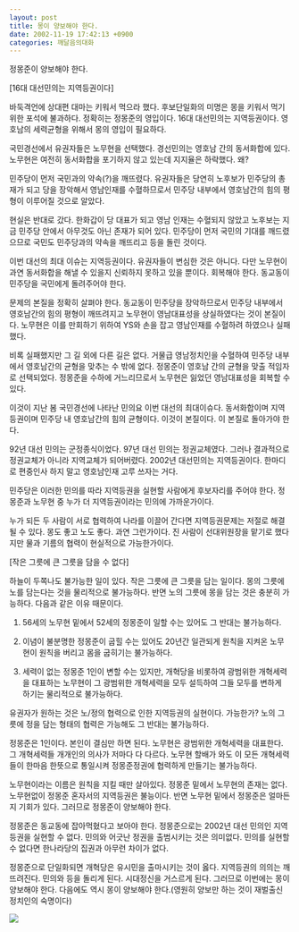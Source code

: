 ```yaml
---
layout: post
title: 몽이 양보해야 한다.
date: 2002-11-19 17:42:13 +0900
categories: 깨달음의대화
---
```

정몽준이 양보해야 한다.
  

  
[16대 대선민의는 지역등권이다]
  
바둑격언에 상대편 대마는 키워서 먹으라 했다. 후보단일화의 미명은 몽을 키워서 먹기 위한 포석에 불과하다. 정확히는 정몽준의 영입이다. 16대 대선민의는 지역등권이다. 영호남의 세력균형을 위해서 몽의 영입이 필요하다.
  

  
국민경선에서 유권자들은 노무현을 선택했다. 경선민의는 영호남 간의 동서화합에 있다. 노무현은 여전히 동서화합을 포기하지 않고 있는데 지지율은 하락했다. 왜?
  

  
민주당이 먼저 국민과의 약속(?)을 깨뜨렸다. 유권자들은 당연히 노후보가 민주당의 총재가 되고 당을 장악해서 영남인재를 수혈하므로서 민주당 내부에서 영호남간의 힘의 평형이 이루어질 것으로 알았다.
  

  
현실은 반대로 갔다. 한화갑이 당 대표가 되고 영남 인재는 수혈되지 않았고 노후보는 지금 민주당 안에서 아무것도 아닌 존재가 되어 있다. 민주당이 먼저 국민의 기대를 깨드렸으므로 국민도 민주당과의 약속을 깨뜨리고 등을 돌린 것이다.
  

  
이번 대선의 최대 이슈는 지역등권이다. 유권자들이 변심한 것은 아니다. 다만 노무현이 과연 동서화합을 해낼 수 있을지 신뢰하지 못하고 있을 뿐이다. 회복해야 한다. 동교동이 민주당을 국민에게 돌려주어야 한다.
  

  
문제의 본질을 정확히 살펴야 한다. 동교동이 민주당을 장악하므로서 민주당 내부에서 영호남간의 힘의 평형이 깨뜨려지고 노무현이 영남대표성을 상실하였다는 것이 본질이다. 노무현은 이를 만회하기 위하여 YS와 손을 잡고 영남인재를 수혈하려 하였으나 실패했다.
  

  
비록 실패했지만 그 길 외에 다른 길은 없다. 거물급 영남정치인을 수혈하여 민주당 내부에서 영호남간의 균형을 맞추는 수 밖에 없다. 정몽준이 영호남 간의 균형을 맞출 적임자로 선택되었다. 정몽준을 수하에 거느리므로서 노무현은 잃었던 영남대표성을 회복할 수 있다.
  

  
이것이 지난 봄 국민경선에 나타난 민의요 이번 대선의 최대이슈다. 동서화합이며 지역등권이며 민주당 내 영호남간의 힘의 균형이다. 이것이 본질이다. 이 본질로 돌아가야 한다.
  

  
92년 대선 민의는 군정종식이었다. 97년 대선 민의는 정권교체였다. 그러나 결과적으로 정권교체가 아니라 지역교체가 되어버렸다. 2002년 대선민의는 지역등권이다. 한마디로 편중인사 하지 말고 영호남인재 고루 쓰자는 거다.
  

  
민주당은 이러한 민의를 따라 지역등권을 실현할 사람에게 후보자리를 주어야 한다. 정몽준과 노무현 중 누가 더 지역등권이라는 민의에 가까운가이다.
  

  
누가 되든 두 사람이 서로 협력하여 나라를 이끌어 간다면 지역등권문제는 저절로 해결될 수 있다. 몽도 좋고 노도 좋다. 과연 그런가이다. 진 사람이 선대위원장을 맡기로 했다지만 물과 기름의 협력이 현실적으로 가능한가이다.
  

  

  
[작은 그릇에 큰 그릇을 담을 수 없다]
  
하늘이 두쪽나도 불가능한 일이 있다. 작은 그릇에 큰 그릇을 담는 일이다. 몽의 그릇에 노를 담는다는 것을 물리적으로 불가능하다. 반면 노의 그릇에 몽을 담는 것은 충분히 가능하다. 다음과 같은 이유 때문이다.
  

  
1. 56세의 노무현 밑에서 52세의 정몽준이 일할 수는 있어도 그 반대는 불가능하다.
  
2. 이념이 불분명한 정몽준이 굽힐 수는 있어도 20년간 일관되게 원칙을 지켜온 노무현이 원칙을 버리고 몸을 굽히기는 불가능하다.
  
3. 세력이 없는 정몽준 1인이 변할 수는 있지만, 개혁당을 비롯하여 광범위한 개혁세력을 대표하는 노무현이 그 광범위한 개혁세력을 모두 설득하여 그들 모두를 변하게 하기는 물리적으로 불가능하다.
  

  
유권자가 원하는 것은 노/정의 협력으로 인한 지역등권의 실현이다. 가능한가? 노의 그릇에 정을 담는 형태의 협력은 가능해도 그 반대는 불가능하다.
  

  
정몽준은 1인이다. 본인이 결심만 하면 된다. 노무현은 광범위한 개혁세력을 대표한다. 그 개혁세력들 개개인의 의사가 저마다 다 다르다. 노무현 할배가 와도 이 모든 개혁세력들이 한마음 한뜻으로 통일시켜 정몽준정권에 협력하게 만들기는 불가능하다.
  

  
노무현이라는 이름은 원칙을 지킬 때만 살아있다. 정몽준 밑에서 노무현의 존재는 없다. 노무현없이 정몽준 혼자서의 지역등권은 불능이다. 반면 노무현 밑에서 정몽준은 얼마든지 기회가 있다. 그러므로 정몽준이 양보해야 한다.
  

  
정몽준은 동교동에 잡아먹혔다고 보아야 한다. 정몽준으로는 2002년 대선 민의인 지역등권을 실현할 수 없다. 민의와 어긋난 정권을 출범시키는 것은 의미없다. 민의를 실현할 수 없다면 한나라당의 집권과 아무런 차이가 없다.
  

  
정몽준으로 단일화되면 개혁당은 유시민을 출마시키는 것이 옳다. 지역등권의 의의는 깨뜨려진다. 민의와 등을 돌리게 된다. 시대정신을 거스르게 된다. 그러므로 이번에는 몽이 양보해야 한다. 다음에도 역시 몽이 양보해야 한다.(영원히 양보만 하는 것이 재벌출신 정치인의 숙명이다)
  

  
<a href=http://www.seoprise.com target="_blank" border="0"><img src=http://drkimz.com/technote/board/private/upimg/1037180700.jpg></a>
